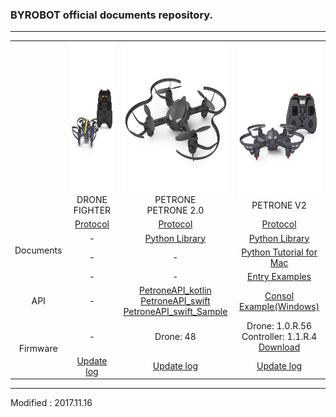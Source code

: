 ### BYROBOT official documents repository.

---

<div align="center">
    <table>
        <tr>
            <td><div align="center"></div></td>
            <td>
                <div align="center">
                    <img src="/assets/images/products/drone_fighter_and_controller.jpg" alt="drone_fighter_and_controller" height="240" width="240"><br>
                    DRONE FIGHTER
                </div>
            </td>
            <td>
                <div align="center">
                    <img src="/assets/images/products/petrone.jpg" alt="petrone" height="240" width="240"><br>
                    PETRONE<br>
                    PETRONE 2.0
                </div>
            </td>
            <td>
                <div align="center">
                    <img src="/assets/images/products/petrone_v2_and_controller.jpg" alt="petrone_v2_and_controller" height="240" width="240"><br>
                    PETRONE V2
                </div>
            </td>
        </tr>
        <!--
        <tr>
            <td><div align="center">Latest Version</div></td>
            <td><div align="center">Drone Education: 20170118<br>Controller Education: 20170124</div></td>
            <td><div align="center">Drone Main: v47<br>Drone Sub: v18<br>Link: v18</div></td>
            <td><div align="center">Drone: 1.0.R.54<br>Controller: 1.0.R.54</div></td>
        </tr>
        -->
        <tr>
            <td rowspan="4"><div align="center">Documents</div></td>
            <td><div align="center"><a href="/documents/kr/products/dronefighter2017/protocol/">Protocol</a></div></td>
            <td><div align="center"><a href="/documents/kr/products/petrone/protocol/">Protocol</a></div></td>
            <td><div align="center"><a href="/documents/kr/products/petrone_v2/protocol/">Protocol</a></div></td>
        </tr>
            <tr>
                <td><div align="center">-</div></td>
                <td><div align="center"><a href="/documents/kr/products/petrone/library/python/petrone/">Python Library</a></div></td>
                <td><div align="center"><a href="/documents/kr/products/petrone_v2/library/python/petrone_v2/">Python Library</a></div></td>
            </tr>
            <tr>
                <td><div align="center">-</div></td>
                <td><div align="center">-</div></td>
                <td><div align="center"><a href="/documents/kr/products/petrone_v2/library/python/petrone_v2/tutorial_for_mac/">Python Tutorial for Mac</a></div></td>
            </tr>
            <tr>
                <td><div align="center">-</div></td>
                <td><div align="center">-</div></td>
                <td><div align="center"><a href="/documents/kr/products/petrone_v2/entry/examples/">Entry Examples</a></div></td>
            </tr>
        <tr>
            <td><div align="center">API</div></td>
            <td><div align="center">-</div></td>
            <td>
                <div align="center">
                    <a href="https://github.com/petrone/PetroneAPI_kotlin" target="_blank">PetroneAPI_kotlin</a><br>
                    <a href="https://github.com/petrone/PetroneAPI_swift" target="_blank">PetroneAPI_swift</a><br>
                    <a href="https://github.com/petrone/PetroneAPI_swift_Sample" target="_blank">PetroneAPI_swift_Sample</a>
                </div>
            </td>
            <td>
                <div align="center">
                    <a href="https://github.com/petrone-v2/window_console_example_for_petrone_v2" target="_blank">Consol Example(Windows)</a>
                </div>
            </td>
        </tr>
        <tr>
            <td rowspan="2"><div align="center">Firmware</div></td>
            <td><div align="center">-</div></td>
            <td><div align="center">Drone: 48</div></td>
            <td><div align="center">Drone: 1.0.R.56<br>Controller: 1.1.R.4<br><a href="https://drive.google.com/open?id=1S6kd0Vxxc3ofJE-v8FtOAHRFVchMZ7w2" target="_blank">Download</a></div></td>
        </tr>
            <tr>
                <td><div align="center"><a href="/documents/kr/products/dronefighter2017/log/updates/firmware/">Update log</a></div></td>
                <td><div align="center"><a href="/documents/kr/products/petrone/log/updates/firmware/">Update log</a></div></td>
                <td><div align="center"><a href="/documents/kr/products/petrone_v2/log/updates/firmware/">Update log</a></div></td>
            </tr>
    </table>
</div>

---

Modified : 2017.11.16